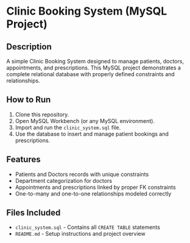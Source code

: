 # Clinic Booking System (MySQL Project)

## Description

A simple Clinic Booking System designed to manage patients, doctors, appointments, and prescriptions. This MySQL project demonstrates a complete relational database with properly defined constraints and relationships.

## How to Run

1. Clone this repository.
2. Open MySQL Workbench (or any MySQL environment).
3. Import and run the `clinic_system.sql` file.
4. Use the database to insert and manage patient bookings and prescriptions.

## Features

- Patients and Doctors records with unique constraints
- Department categorization for doctors
- Appointments and prescriptions linked by proper FK constraints
- One-to-many and one-to-one relationships modeled correctly

## Files Included

- `clinic_system.sql` - Contains all `CREATE TABLE` statements
- `README.md` - Setup instructions and project overview
